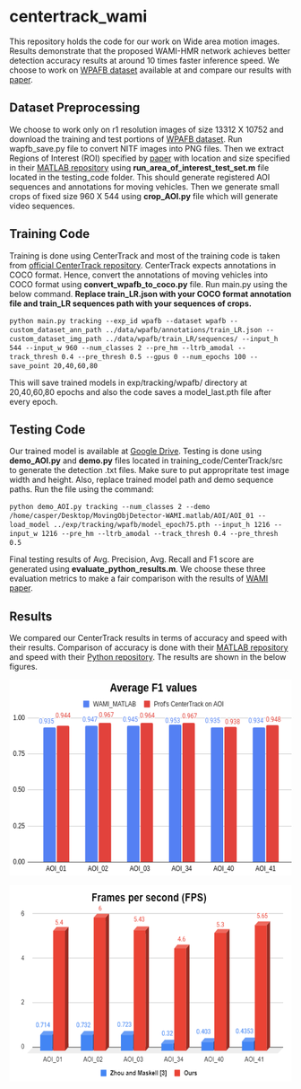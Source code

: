 # centertrack_wami
This repository holds the code for our work on Wide area motion images. Results demonstrate that the proposed WAMI-HMR network achieves better detection accuracy results at around 10 times faster inference speed. We choose to work on [WPAFB dataset](https://www.sdms.afrl.af.mil/index.php?collection=wpafb2009) available at  and compare our results with [paper](https://arxiv.org/abs/1911.01727). 

## Dataset Preprocessing
We choose to work only on r1 resolution images of size 13312 X 10752  and download the training and test portions of [WPAFB dataset](https://www.sdms.afrl.af.mil/index.php?collection=wpafb2009). Run wapfb_save.py file to convert NITF images into PNG files. Then we extract Regions of Interest (ROI) specified by [paper](https://arxiv.org/abs/1911.01727) with location and size specified in their [MATLAB repository](https://github.com/zhouyifan233/MovingObjDetector-WAMI.matlab) using **run_area_of_interest_test_set.m** file located in the testing_code folder. This should generate registered AOI sequences and annotations for moving vehicles. Then we generate small crops of fixed size 960 X 544 using **crop_AOI.py** file which will generate video sequences.

## Training Code
Training is done using CenterTrack and most of the training code is taken from [official CenterTrack repository](https://github.com/xingyizhou/CenterTrack). CenterTrack expects annotations in COCO format. Hence, convert the annotations of moving vehicles into COCO format using **convert_wpafb_to_coco.py** file.
Run main.py using the below command. **Replace train_LR.json with your COCO format annotation file and train_LR sequences path with your sequences of crops.**
~~~
python main.py tracking --exp_id wpafb --dataset wpafb --custom_dataset_ann_path ../data/wpafb/annotations/train_LR.json --custom_dataset_img_path ../data/wpafb/train_LR/sequences/ --input_h 544 --input_w 960 --num_classes 2 --pre_hm --ltrb_amodal --track_thresh 0.4 --pre_thresh 0.5 --gpus 0 --num_epochs 100 --save_point 20,40,60,80
~~~

This will save trained models in exp/tracking/wpafb/ directory at 20,40,60,80 epochs and also the code saves a model_last.pth file after every epoch.

## Testing Code
Our trained model is available at [Google Drive](https://drive.google.com/file/d/1IZDsHhLbWzLZyd_dy7oBUdtCdNVTn5BE/view?usp=sharing). Testing is done using **demo_AOI.py** and **demo.py** files located in training_code/CenterTrack/src to generate the detection .txt files. Make sure to put appropritate test image width and height. Also, replace trained model path and demo sequence paths.  Run the file using the command:
~~~
python demo_AOI.py tracking --num_classes 2 --demo /home/casper/Desktop/MovingObjDetector-WAMI.matlab/AOI/AOI_01 --load_model ../exp/tracking/wpafb/model_epoch75.pth --input_h 1216 --input_w 1216 --pre_hm --ltrb_amodal --track_thresh 0.4 --pre_thresh 0.5
~~~
Final testing results of Avg. Precision, Avg. Recall and F1 score are generated using **evaluate_python_results.m**. We choose these three evaluation metrics to make a fair comparison with the results of [WAMI paper](https://arxiv.org/abs/1911.01727).

## Results
We compared our CenterTrack results in terms of accuracy and speed with their results. Comparison of accuracy is done with their [MATLAB repository](https://github.com/zhouyifan233/MovingObjDetector-WAMI.matlab) and speed with their [Python repository](https://github.com/zhouyifan233/MovingObjDetector-WAMI.python). The results are shown in the below figures.
<p align="center">
  <img width="600" height="350" src="https://github.com/hafizas101/centertrack_wami/blob/master/result_f1.png">
</p>

<p align="center">
  <img width="600" height="350" src="https://github.com/hafizas101/centertrack_wami/blob/master/result_2.PNG">
</p>
